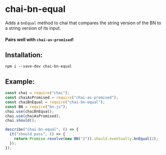 # chai-bn-equal

Adds a `bnEqual` method to chai that compares the string version of the BN to a string version of its input.

#### Pairs well with `chai-as-promised`!

## Installation:

`npm i --save-dev chai-bn-equal`

## Example:

```js
const chai = require("chai");
const chaiAsPromised = require("chai-as-promised");
const chaiBnEqual = require("chai-bn-equal");
const BN = require("bn.js");
chai.use(chaiBnEqual);
chai.use(chaiAsPromised);
chai.should();

describe("chai-bn-equal", () => {
  it("should pass", () => {
    return Promise.resolve(new BN("2")).should.eventually.bnEqual(2);
  });
});
```
